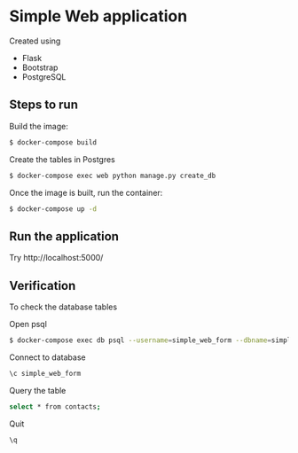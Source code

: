 # Simple Web application

Created using
- Flask 
- Bootstrap
- PostgreSQL

## Steps to run

Build the image:
```bash
$ docker-compose build
```

Create the tables in Postgres
```bash
$ docker-compose exec web python manage.py create_db
```
Once the image is built, run the container:
```bash
$ docker-compose up -d
```

## Run the application
Try http://localhost:5000/

## Verification

To check the database tables

Open psql
```bash
$ docker-compose exec db psql --username=simple_web_form --dbname=simple_web_form
```
Connect to database
```bash
\c simple_web_form
```
Query the table
```bash
select * from contacts;
```
Quit
```bash
\q
```

